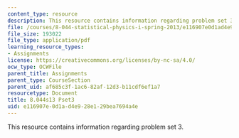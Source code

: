 ```yaml
---
content_type: resource
description: This resource contains information regarding problem set 3.
file: /courses/8-044-statistical-physics-i-spring-2013/e116907e0d1ad4e928e129bea7694a4e_MIT8_044S13_ps3.pdf
file_size: 193022
file_type: application/pdf
learning_resource_types:
- Assignments
license: https://creativecommons.org/licenses/by-nc-sa/4.0/
ocw_type: OCWFile
parent_title: Assignments
parent_type: CourseSection
parent_uid: af685c3f-1ac6-82af-12d3-b11cdf6ef1a7
resourcetype: Document
title: 8.044s13 Pset3
uid: e116907e-0d1a-d4e9-28e1-29bea7694a4e
---
```

This resource contains information regarding problem set 3.